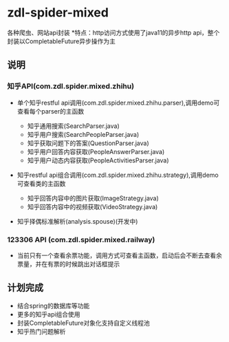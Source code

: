 # zdl-spider-mixed
各种爬虫、网站api封装
*特点：http访问方式使用了java11的异步http api，整个封装以CompletableFuture异步操作为主

## 说明
### 知乎API(com.zdl.spider.mixed.zhihu)
* 单个知乎restful api调用(com.zdl.spider.mixed.zhihu.parser),调用demo可查看每个parser的主函数
  * 知乎通用搜索(SearchParser.java)
  * 知乎用户搜索(SearchPeopleParser.java)
  * 知乎获取问题下的答案(QuestionParser.java)
  * 知乎用户回答内容获取(PeopleAnswerParser.java)
  * 知乎用户动态内容获取(PeopleActivitiesParser.java)
  
* 知乎restful api组合调用(com.zdl.spider.mixed.zhihu.strategy),调用demo可查看类的主函数
  * 知乎回答内容中的图片获取(ImageStrategy.java)
  * 知乎回答内容中的视频获取(VideoStrategy.java)
  
* 知乎择偶标准解析(analysis.spouse)(开发中)

### 123306 API (com.zdl.spider.mixed.railway)
* 当前只有一个查看余票功能，调用方式可查看主函数，启动后会不断去查看余票量，并在有票的时候跳出对话框提示

 
## 计划完成
* 结合spring的数据库等功能
* 更多的知乎api组合使用
* 封装CompletableFuture对象化支持自定义线程池
* 知乎热门问题解析

